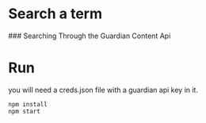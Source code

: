 # Search a term
### Searching Through the Guardian Content Api


# Run
you will need a creds.json file with a guardian api key in it.

```
npm install
npm start
```
